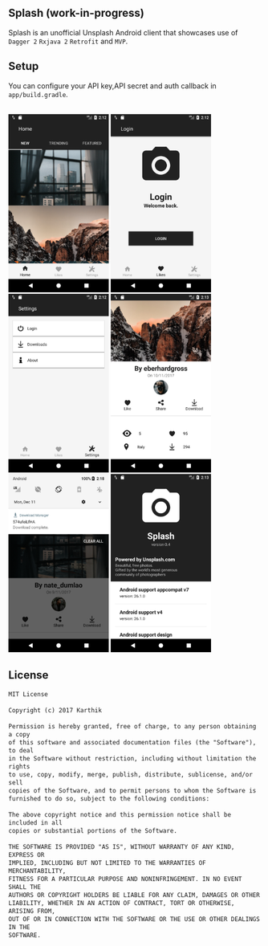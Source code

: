 ## Splash (work-in-progress)

Splash is an unofficial Unsplash Android client that showcases use of `Dagger 2` `Rxjava 2`  `Retrofit` and `MVP`.<br/>

## Setup
You can configure your API key,API secret and auth callback in `app/build.gradle`.<br/><br/>

<img src="https://github.com/NULLPointerGuy/Splash/blob/master/assets/screenshot-1.png" width="200"> <img src="https://github.com/NULLPointerGuy/Splash/blob/master/assets/screenshot-2.png" width="200"> <img src="https://github.com/NULLPointerGuy/Splash/blob/master/assets/screenshot-3.png" width="200"> <img src="https://github.com/NULLPointerGuy/Splash/blob/master/assets/screenshot-4.png" width="200"> <img src="https://github.com/NULLPointerGuy/Splash/blob/master/assets/screenshot-5.png" width="200"> <img src="https://github.com/NULLPointerGuy/Splash/blob/master/assets/screenshot-6.png" width="200">

## License
```
MIT License

Copyright (c) 2017 Karthik

Permission is hereby granted, free of charge, to any person obtaining a copy
of this software and associated documentation files (the "Software"), to deal
in the Software without restriction, including without limitation the rights
to use, copy, modify, merge, publish, distribute, sublicense, and/or sell
copies of the Software, and to permit persons to whom the Software is
furnished to do so, subject to the following conditions:

The above copyright notice and this permission notice shall be included in all
copies or substantial portions of the Software.

THE SOFTWARE IS PROVIDED "AS IS", WITHOUT WARRANTY OF ANY KIND, EXPRESS OR
IMPLIED, INCLUDING BUT NOT LIMITED TO THE WARRANTIES OF MERCHANTABILITY,
FITNESS FOR A PARTICULAR PURPOSE AND NONINFRINGEMENT. IN NO EVENT SHALL THE
AUTHORS OR COPYRIGHT HOLDERS BE LIABLE FOR ANY CLAIM, DAMAGES OR OTHER
LIABILITY, WHETHER IN AN ACTION OF CONTRACT, TORT OR OTHERWISE, ARISING FROM,
OUT OF OR IN CONNECTION WITH THE SOFTWARE OR THE USE OR OTHER DEALINGS IN THE
SOFTWARE.
```
